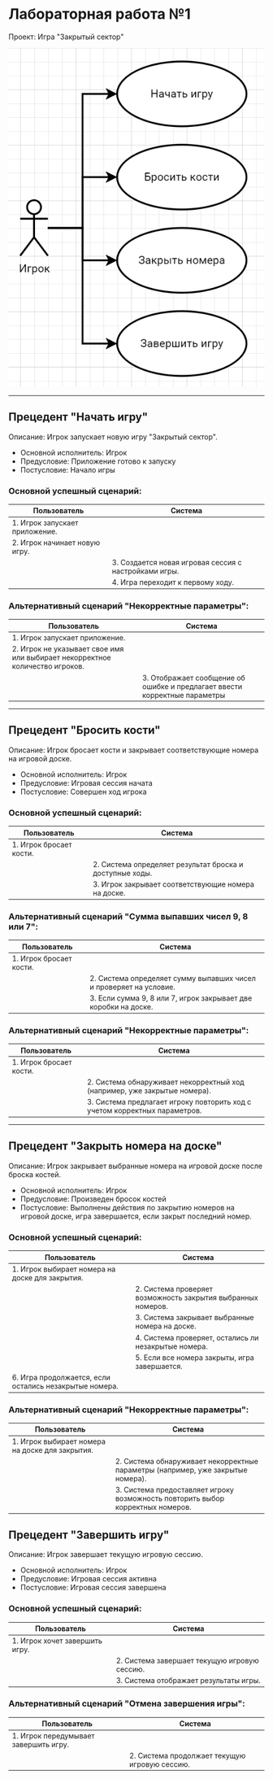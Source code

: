 Лабораторная работа №1
======================

Проект: Игра "Закрытый сектор"

![Диаграмма прецедентов](use-case.png)

* * * * *

Прецедент "Начать игру"
-----------------------

Описание: Игрок запускает новую игру "Закрытый сектор".

-   Основной исполнитель: Игрок
-   Предусловие: Приложение готово к запуску
-   Постусловие: Начало игры

### Основной успешный сценарий:

| Пользователь | Система |
| --- | --- |
| 1\. Игрок запускает приложение. |  |
| 2\. Игрок начинает новую игру. |  |
|  | 3\. Создается новая игровая сессия с настройками игры. |
|  | 4\. Игра переходит к первому ходу. |

### Альтернативный сценарий "Некорректные параметры":

| Пользователь | Система |
| --- | --- |
| 1\. Игрок запускает приложение. |  |
| 2\. Игрок не указывает свое имя или выбирает некорректное количество игроков. |  |
|  | 3\. Отображает сообщение об ошибке и предлагает ввести корректные параметры |

* * * * *

Прецедент "Бросить кости"
-------------------------

Описание: Игрок бросает кости и закрывает соответствующие номера на игровой доске.

-   Основной исполнитель: Игрок
-   Предусловие: Игровая сессия начата
-   Постусловие: Совершен ход игрока

### Основной успешный сценарий:

| Пользователь | Система |
| --- | --- |
| 1\. Игрок бросает кости. |  |
|  | 2\. Система определяет результат броска и доступные ходы. |
|  | 3\. Игрок закрывает соответствующие номера на доске. |

### Альтернативный сценарий "Сумма выпавших чисел 9, 8 или 7":

| Пользователь | Система |
| --- | --- |
| 1\. Игрок бросает кости. |  |
|  | 2\. Система определяет сумму выпавших чисел и проверяет на условие. |
|  | 3\. Если сумма 9, 8 или 7, игрок закрывает две коробки на доске. |

### Альтернативный сценарий "Некорректные параметры":

| Пользователь | Система |
| --- | --- |
| 1\. Игрок бросает кости. |  |
|  | 2\. Система обнаруживает некорректный ход (например, уже закрытые номера). |
|  | 3\. Система предлагает игроку повторить ход с учетом корректных параметров. |

* * * * *

Прецедент "Закрыть номера на доске"
-----------------------------------

Описание: Игрок закрывает выбранные номера на игровой доске после броска костей.

-   Основной исполнитель: Игрок
-   Предусловие: Произведен бросок костей
-   Постусловие: Выполнены действия по закрытию номеров на игровой доске, игра завершается, если закрыт последний номер.

### Основной успешный сценарий:

| Пользователь | Система |
| --- | --- |
| 1\. Игрок выбирает номера на доске для закрытия. |  |
|  | 2\. Система проверяет возможность закрытия выбранных номеров. |
|  | 3\. Система закрывает выбранные номера на доске. |
|  | 4\. Система проверяет, остались ли незакрытые номера. |
|  | 5\. Если все номера закрыты, игра завершается. |
| 6\. Игра продолжается, если остались незакрытые номера. |  |

### Альтернативный сценарий "Некорректные параметры":

| Пользователь | Система |
| --- | --- |
| 1\. Игрок выбирает номера на доске для закрытия. |  |
|  | 2\. Система обнаруживает некорректные параметры (например, уже закрытые номера). |
|  | 3\. Система предоставляет игроку возможность повторить выбор корректных номеров. |
Прецедент "Завершить игру"
--------------------------

Описание: Игрок завершает текущую игровую сессию.

-   Основной исполнитель: Игрок
-   Предусловие: Игровая сессия активна
-   Постусловие: Игровая сессия завершена

### Основной успешный сценарий:

| Пользователь | Система |
| --- | --- |
| 1\. Игрок хочет завершить игру. |  |
|  | 2\. Система завершает текущую игровую сессию. |
|  | 3\. Система отображает результаты игры. |

### Альтернативный сценарий "Отмена завершения игры":

| Пользователь | Система |
| --- | --- |
| 1\. Игрок передумывает завершить игру. |  |
|  | 2\. Система продолжает текущую игровую сессию. |
